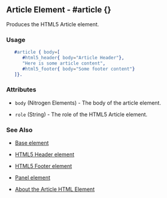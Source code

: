 <!-- dash: #article | Element | ###:Section -->



## Article Element - #article {}

  Produces the HTML5 Article element.

### Usage

```erlang
   #article { body=[
      #html5_header{ body="Article Header"},
      "Here is some article content",
      #html5_footer{ body="Some footer content"}
   ]}.

```

### Attributes

   * `body` (Nitrogen Elements) - The body of the article element.

   * `role` (String) - The role of the HTML5 Article element.

### See Also

 *  [Base element](./element_base.md.md)

 *  [HTML5 Header element](html5_header.md)
   
 *  [HTML5 Footer element](html5_footer.md)

 *  [Panel element](panel.md)

 *  [About the Article HTML Element](http://html5doctor.com/the-article-element/)
